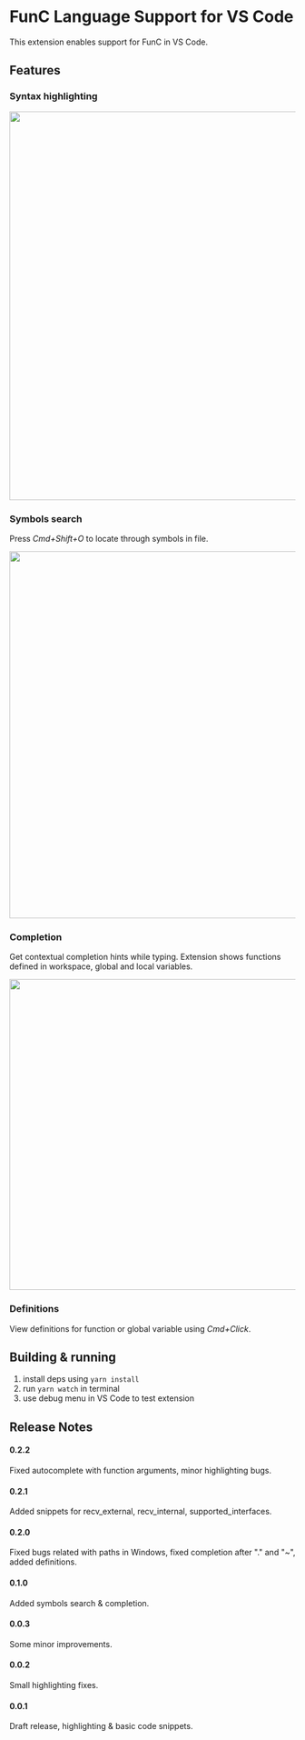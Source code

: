 # FunC Language Support for VS Code

This extension enables support for FunC in VS Code.

## Features
### Syntax highlighting

<img width="684" src="https://user-images.githubusercontent.com/16834309/161601626-4910b474-f1d7-4eba-9702-92529832ea99.png">

### Symbols search
Press *Cmd+Shift+O* to locate through symbols in file.

<img width="646" src="https://user-images.githubusercontent.com/16834309/161601370-4257c271-c8ff-463a-8265-75d73118a9ae.png">

### Completion
Get contextual completion hints while typing. Extension shows functions defined in workspace, global and local variables. 

<img width="547" src="https://user-images.githubusercontent.com/16834309/161602498-71e1f894-8f06-4eaa-bc60-d9bcab098c56.png">

### Definitions
View definitions for function or global variable using *Cmd+Click*.

## Building & running

1. install deps using `yarn install`
2. run `yarn watch` in terminal
3. use debug menu in VS Code to test extension

## Release Notes

#### **0.2.2**
Fixed autocomplete with function arguments, minor highlighting bugs.

#### **0.2.1**
Added snippets for recv_external, recv_internal, supported_interfaces.

#### **0.2.0**
Fixed bugs related with paths in Windows, fixed completion after "." and "~", added definitions.

#### **0.1.0**  
Added symbols search & completion.

#### **0.0.3**
Some minor improvements.

#### **0.0.2**
Small highlighting fixes.

#### **0.0.1**
Draft release, highlighting & basic code snippets.